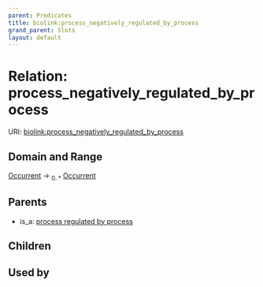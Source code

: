 ```yaml
---
parent: Predicates
title: biolink:process_negatively_regulated_by_process
grand_parent: Slots
layout: default
---
```


# Relation: process_negatively_regulated_by_process




URI: [biolink:process_negatively_regulated_by_process](https://w3id.org/biolink/vocab/process_negatively_regulated_by_process)

## Domain and Range

[Occurrent](Occurrent.md) ->  <sub>0..\*</sub> [Occurrent](Occurrent.md)

## Parents

 *  is_a: [process regulated by process](process_regulated_by_process.md)

## Children


## Used by

